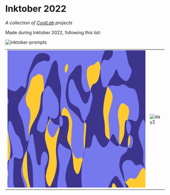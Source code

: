 # Inktober 2022

*A collection of [CoolLab](https://coollibs.github.io/lab) projects*

Made during Inktober 2022, following this list:

![inktober-prompts](https://user-images.githubusercontent.com/45451201/192858242-f41d06d3-1f82-43a2-a623-02036ac88e69.png)

| | |
| --- | --- |
| ![day1](01%20-%20Color%20Splashes/img1.png) | ![day2]() | ![day3](03%20-%20Bubbles/img1.png) |
